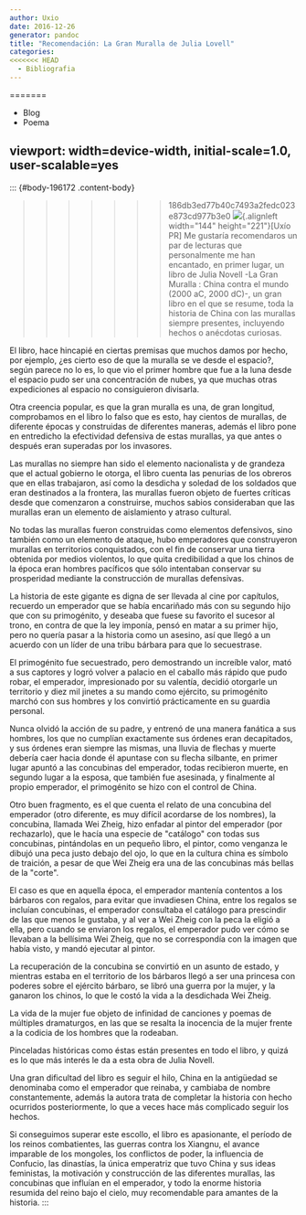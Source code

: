 ```yaml
---
author: Uxio
date: 2016-12-26
generator: pandoc
title: "Recomendación: La Gran Muralla de Julia Lovell"
categories:
<<<<<<< HEAD
  - Bibliografia
---
```


=======
  - Blog
- Poema

viewport: width=device-width, initial-scale=1.0, user-scalable=yes
---



::: {#body-196172 .content-body}
>>>>>>> 186db3ed77b40c7493a2fedc023e873cd977b3e0
![](http://www.antartica.cl/antartica/gfx_libros/144/9789871117390.jpg){.alignleft
width="144" height="221"}\[Uxío PR\] Me gustaría recomendaros un par de
lecturas que personalmente me han encantado, en primer lugar, un libro
de Julia Novell -La Gran Muralla : China contra el mundo (2000 aC, 2000
dC)-, un gran libro en el que se resume, toda la historia de China con
las murallas siempre presentes, incluyendo hechos o anécdotas curiosas.

El libro, hace hincapié en ciertas premisas que muchos damos por hecho,
por ejemplo, ¿es cierto eso de que la muralla se ve desde el espacio?,
según parece no lo es, lo que vio el primer hombre que fue a la luna
desde el espacio pudo ser una concentración de nubes, ya que muchas
otras expediciones al espacio no consiguieron divisarla.

Otra creencia popular, es que la gran muralla es una, de gran longitud,
comprobamos en el libro lo falso que es esto, hay cientos de murallas,
de diferente épocas y construidas de diferentes maneras, además el libro
pone en entredicho la efectividad defensiva de estas murallas, ya que
antes o después eran superadas por los invasores.

Las murallas no siempre han sido el elemento nacionalista y de grandeza
que el actual gobierno le otorga, el libro cuenta las penurias de los
obreros que en ellas trabajaron, así como la desdicha y soledad de los
soldados que eran destinados a la frontera, las murallas fueron objeto
de fuertes críticas desde que comenzaron a construirse, muchos sabios
consideraban que las murallas eran un elemento de aislamiento y atraso
cultural.

No todas las murallas fueron construidas como elementos defensivos, sino
también como un elemento de ataque, hubo emperadores que construyeron
murallas en territorios conquistados, con el fin de conservar una tierra
obtenida por medios violentos, lo que quita credibilidad a que los
chinos de la época eran hombres pacíficos que sólo intentaban conservar
su prosperidad mediante la construcción de murallas defensivas.

La historia de este gigante es digna de ser llevada al cine por
capítulos, recuerdo un emperador que se había encariñado más con su
segundo hijo que con su primogénito, y deseaba que fuese su favorito el
sucesor al trono, en contra de que la ley imponía, pensó en matar a su
primer hijo, pero no quería pasar a la historia como un asesino, así que
llegó a un acuerdo con un líder de una tribu bárbara para que lo
secuestrase.

El primogénito fue secuestrado, pero demostrando un increíble valor,
mató a sus captores y logró volver a palacio en el caballo más rápido
que pudo robar, el emperador, impresionado por su valentía, decidió
otorgarle un territorio y diez mil jinetes a su mando como ejército, su
primogénito marchó con sus hombres y los convirtió prácticamente en su
guardia personal.

Nunca olvidó la acción de su padre, y entrenó de una manera fanática a
sus hombres, los que no cumplían exactamente sus órdenes eran
decapitados, y sus órdenes eran siempre las mismas, una lluvia de
flechas y muerte debería caer hacia donde él apuntase con su flecha
silbante, en primer lugar apuntó a las concubinas del emperador, todas
recibieron muerte, en segundo lugar a la esposa, que también fue
asesinada, y finalmente al propio emperador, el primogénito se hizo con
el control de China.

Otro buen fragmento, es el que cuenta el relato de una concubina del
emperador (otro diferente, es muy difícil acordarse de los nombres), la
concubina, llamada Wei Zheig, hizo enfadar al pintor del emperador (por
rechazarlo), que le hacía una especie de "catálogo" con todas sus
concubinas, pintándolas en un pequeño libro, el pintor, como venganza le
dibujó una peca justo debajo del ojo, lo que en la cultura china es
símbolo de traición, a pesar de que Wei Zheig era una de las concubinas
más bellas de la "corte".

El caso es que en aquella época, el emperador mantenía contentos a los
bárbaros con regalos, para evitar que invadiesen China, entre los
regalos se incluían concubinas, el emperador consultaba el catálogo para
prescindir de las que menos le gustaba, y al ver a Wei Zheig con la peca
la eligió a ella, pero cuando se enviaron los regalos, el emperador pudo
ver cómo se llevaban a la bellísima Wei Zheig, que no se correspondía
con la imagen que había visto, y mandó ejecutar al pintor.

La recuperación de la concubina se convirtió en un asunto de estado, y
mientras estaba en el territorio de los bárbaros llegó a ser una
princesa con poderes sobre el ejército bárbaro, se libró una guerra por
la mujer, y la ganaron los chinos, lo que le costó la vida a la
desdichada Wei Zheig.

La vida de la mujer fue objeto de infinidad de canciones y poemas de
múltiples dramaturgos, en las que se resalta la inocencia de la mujer
frente a la codicia de los hombres que la rodeaban.

Pinceladas históricas como éstas están presentes en todo el libro, y
quizá es lo que más interés le da a esta obra de Julia Novell.

Una gran dificultad del libro es seguir el hilo, China en la antigüedad
se denominaba como el emperador que reinaba, y cambiaba de nombre
constantemente, además la autora trata de completar la historia con
hecho ocurridos posteriormente, lo que a veces hace más complicado
seguir los hechos.

Si conseguimos superar este escollo, el libro es apasionante, el período
de los reinos combatientes, las guerras contra los Xiangnu, el avance
imparable de los mongoles, los conflictos de poder, la influencia de
Confucio, las dinastías, la única emperatriz que tuvo China y sus ideas
feministas, la motivación y construcción de las diferentes murallas, las
concubinas que influían en el emperador, y todo la enorme historia
resumida del reino bajo el cielo, muy recomendable para amantes de la
historia.
:::
